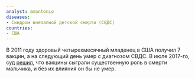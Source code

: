 ```yaml
---
analyst: amantonio
diseases:
- Синдром внезапной детской смерти (СВДС)
countries:
- США
---
```


В 2011 году здоровый четырехмесячный младенец в США получил 7 вакцин, а на следующий день умер с диагнозом СВДС. В июле 2017-го, суд [решил](https://ecf.cofc.uscourts.gov/cgi-bin/show_public_doc?2013vv0611-73-0), что вакцины сыграли существенную роль в смерти мальчика, и без их влияния он бы не умер.
